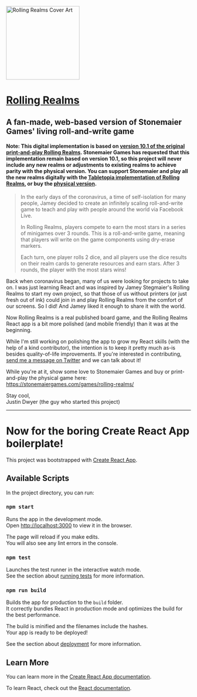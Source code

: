 <img src="/public/images/rolling-realms-cover.jpg" alt="Rolling Realms Cover Art" width="200"/>

# [Rolling Realms](https://rolling-realms.netlify.app/)

## A fan-made, web-based version of Stonemaier Games' living roll-and-write game

#### Note: This digital implementation is based on [version 10.1 of the original print-and-play Rolling Realms](https://www.dropbox.com/sh/kj5tunjjx1xfhn5/AACc63pMv-erHHfN69_xM2nAa?dl=0&preview=Rolling+Realms+v10.1.pdf). Stonemaier Games has requested that this implementation remain based on version 10.1, so this project will never include any new realms or adjustments to existing realms to achieve parity with the physical version. You can support Stonemaier and play all the new realms digitally with the [Tabletopia implementation of Rolling Realms](https://tabletopia.com/games/rolling-realms), or buy the [physical version](https://stonemaiergames.com/games/rolling-realms/).

> In the early days of the coronavirus, a time of self-isolation for many people, Jamey decided to create an infinitely scaling roll-and-write game to teach and play with people around the world via Facebook Live.
>
> In Rolling Realms, players compete to earn the most stars in a series of minigames over 3 rounds. This is a roll-and-write game, meaning that players will write on the game components using dry-erase markers.
>
> Each turn, one player rolls 2 dice, and all players use the dice results on their realm cards to generate resources and earn stars. After 3 rounds, the player with the most stars wins!

Back when coronavirus began, many of us were looking for projects to take on. I was just learning React and was inspired by Jamey Stegmaier's Rolling Realms to start my own project, so that those of us without printers (or just fresh out of ink) could join in and play Rolling Realms from the comfort of our screens. So I did! And Jamey liked it enough to share it with the world.

Now Rolling Realms is a real published board game, and the Rolling Realms React app is a bit more polished (and mobile friendly) than it was at the beginning.

While I'm still working on polishing the app to grow my React skills (with the help of a kind contributor), the intention is to keep it pretty much as-is besides quality-of-life improvements. If you're interested in contributing, [send me a message on Twitter](https://twitter.com/Jwzdyn) and we can talk about it!

While you're at it, show some love to Stonemaier Games and buy or print-and-play the physical game here: https://stonemaiergames.com/games/rolling-realms/

Stay cool,<br />
Justin Dwyer (the guy who started this project)

---

# Now for the boring Create React App boilerplate!

This project was bootstrapped with [Create React App](https://github.com/facebook/create-react-app).

## Available Scripts

In the project directory, you can run:

### `npm start`

Runs the app in the development mode.<br />
Open [http://localhost:3000](http://localhost:3000) to view it in the browser.

The page will reload if you make edits.<br />
You will also see any lint errors in the console.

### `npm test`

Launches the test runner in the interactive watch mode.<br />
See the section about [running tests](https://facebook.github.io/create-react-app/docs/running-tests) for more information.

### `npm run build`

Builds the app for production to the `build` folder.<br />
It correctly bundles React in production mode and optimizes the build for the best performance.

The build is minified and the filenames include the hashes.<br />
Your app is ready to be deployed!

See the section about [deployment](https://facebook.github.io/create-react-app/docs/deployment) for more information.

## Learn More

You can learn more in the [Create React App documentation](https://facebook.github.io/create-react-app/docs/getting-started).

To learn React, check out the [React documentation](https://reactjs.org/).
